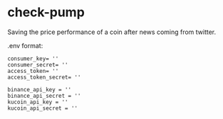 # check-pump
Saving the price performance of a coin after news coming from twitter.

.env format:
    
    consumer_key= ''
    consumer_secret= ''
    access_token= ''
    access_token_secret= ''

    binance_api_key = ''
    binance_api_secret = ''
    kucoin_api_key = ''
    kucoin_api_secret = ''